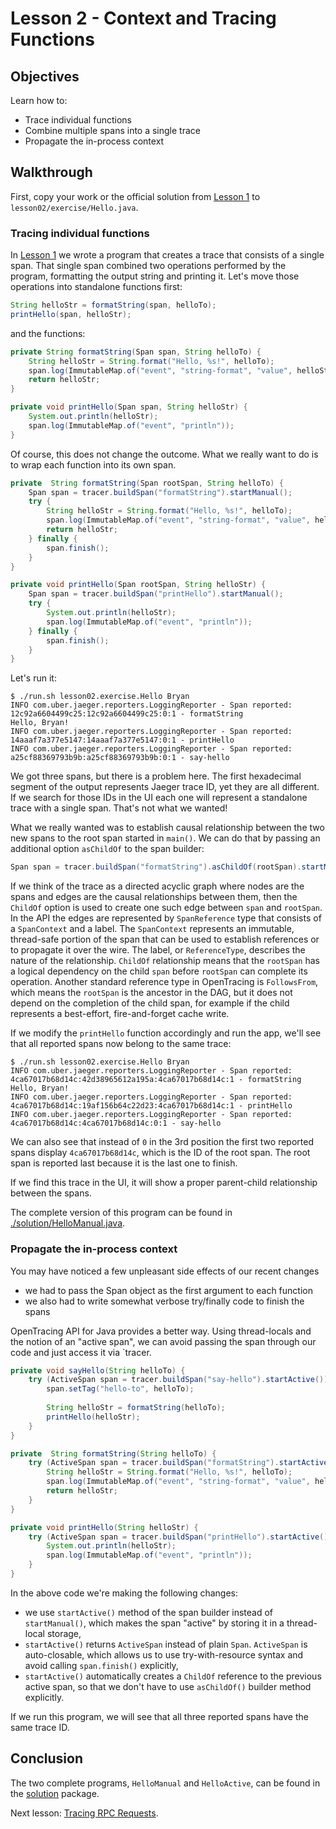 # Lesson 2 - Context and Tracing Functions

## Objectives

Learn how to:

* Trace individual functions
* Combine multiple spans into a single trace
* Propagate the in-process context

## Walkthrough

First, copy your work or the official solution from [Lesson 1](../lesson01) to `lesson02/exercise/Hello.java`.

### Tracing individual functions

In [Lesson 1](../lesson01) we wrote a program that creates a trace that consists of a single span.
That single span combined two operations performed by the program, formatting the output string
and printing it. Let's move those operations into standalone functions first:

```java
String helloStr = formatString(span, helloTo);
printHello(span, helloStr);
```

and the functions:

```java
private String formatString(Span span, String helloTo) {
    String helloStr = String.format("Hello, %s!", helloTo);
    span.log(ImmutableMap.of("event", "string-format", "value", helloStr));
    return helloStr;
}

private void printHello(Span span, String helloStr) {
    System.out.println(helloStr);
    span.log(ImmutableMap.of("event", "println"));
}
```

Of course, this does not change the outcome. What we really want to do is to wrap each function into its own span.

```java
private  String formatString(Span rootSpan, String helloTo) {
    Span span = tracer.buildSpan("formatString").startManual();
    try {
        String helloStr = String.format("Hello, %s!", helloTo);
        span.log(ImmutableMap.of("event", "string-format", "value", helloStr));
        return helloStr;
    } finally {
        span.finish();
    }
}

private void printHello(Span rootSpan, String helloStr) {
    Span span = tracer.buildSpan("printHello").startManual();
    try {
        System.out.println(helloStr);
        span.log(ImmutableMap.of("event", "println"));
    } finally {
        span.finish();
    }
}
```

Let's run it:

```
$ ./run.sh lesson02.exercise.Hello Bryan
INFO com.uber.jaeger.reporters.LoggingReporter - Span reported: 12c92a6604499c25:12c92a6604499c25:0:1 - formatString
Hello, Bryan!
INFO com.uber.jaeger.reporters.LoggingReporter - Span reported: 14aaaf7a377e5147:14aaaf7a377e5147:0:1 - printHello
INFO com.uber.jaeger.reporters.LoggingReporter - Span reported: a25cf88369793b9b:a25cf88369793b9b:0:1 - say-hello
```

We got three spans, but there is a problem here. The first hexadecimal segment of the output represents
Jaeger trace ID, yet they are all different. If we search for those IDs in the UI each one will represent
a standalone trace with a single span. That's not what we wanted!

What we really wanted was to establish causal relationship between the two new spans to the root
span started in `main()`. We can do that by passing an additional option `asChildOf` to the span builder:

```java
Span span = tracer.buildSpan("formatString").asChildOf(rootSpan).startManual();
```

If we think of the trace as a directed acyclic graph where nodes are the spans and edges are
the causal relationships between them, then the `ChildOf` option is used to create one such
edge between `span` and `rootSpan`. In the API the edges are represented by `SpanReference` type
that consists of a `SpanContext` and a label. The `SpanContext` represents an immutable, thread-safe
portion of the span that can be used to establish references or to propagate it over the wire.
The label, or `ReferenceType`, describes the nature of the relationship. `ChildOf` relationship
means that the `rootSpan` has a logical dependency on the child `span` before `rootSpan` can
complete its operation. Another standard reference type in OpenTracing is `FollowsFrom`, which
means the `rootSpan` is the ancestor in the DAG, but it does not depend on the completion of the
child span, for example if the child represents a best-effort, fire-and-forget cache write.

If we modify the `printHello` function accordingly and run the app, we'll see that all reported
spans now belong to the same trace:

```
$ ./run.sh lesson02.exercise.Hello Bryan
INFO com.uber.jaeger.reporters.LoggingReporter - Span reported: 4ca67017b68d14c:42d38965612a195a:4ca67017b68d14c:1 - formatString
Hello, Bryan!
INFO com.uber.jaeger.reporters.LoggingReporter - Span reported: 4ca67017b68d14c:19af156b64c22d23:4ca67017b68d14c:1 - printHello
INFO com.uber.jaeger.reporters.LoggingReporter - Span reported: 4ca67017b68d14c:4ca67017b68d14c:0:1 - say-hello
```

We can also see that instead of `0` in the 3rd position the first two reported spans display
`4ca67017b68d14c`, which is the ID of the root span. The root span is reported last because
it is the last one to finish.

If we find this trace in the UI, it will show a proper parent-child relationship between the spans.

The complete version of this program can be found in [./solution/HelloManual.java](./solution/HelloManual.java).

### Propagate the in-process context

You may have noticed a few unpleasant side effects of our recent changes
  * we had to pass the Span object as the first argument to each function
  * we also had to write somewhat verbose try/finally code to finish the spans

OpenTracing API for Java provides a better way. Using thread-locals and the notion of an "active span",
we can avoid passing the span through our code and just access it via `tracer.

```java
private void sayHello(String helloTo) {
    try (ActiveSpan span = tracer.buildSpan("say-hello").startActive()) {
        span.setTag("hello-to", helloTo);
        
        String helloStr = formatString(helloTo);
        printHello(helloStr);
    }
}

private  String formatString(String helloTo) {
    try (ActiveSpan span = tracer.buildSpan("formatString").startActive()) {
        String helloStr = String.format("Hello, %s!", helloTo);
        span.log(ImmutableMap.of("event", "string-format", "value", helloStr));
        return helloStr;
    }
}

private void printHello(String helloStr) {
    try (ActiveSpan span = tracer.buildSpan("printHello").startActive()) {
        System.out.println(helloStr);
        span.log(ImmutableMap.of("event", "println"));
    }
}
```

In the above code we're making the following changes:
  * we use `startActive()` method of the span builder instead of `startManual()`,
    which makes the span "active" by storing it in a thread-local storage,
  * `startActive()` returns `ActiveSpan` instead of plain `Span`. `ActiveSpan` is auto-closable,
    which allows us to use try-with-resource syntax and avoid calling `span.finish()` explicitly,
  * `startActive()` automatically creates a `ChildOf` reference to the previous active span, so that
    we don't have to use `asChildOf()` builder method explicitly.

If we run this program, we will see that all three reported spans have the same trace ID.

## Conclusion

The two complete programs, `HelloManual` and `HelloActive`, can be found in the [solution](./solution) package. 

Next lesson: [Tracing RPC Requests](../lesson03).
